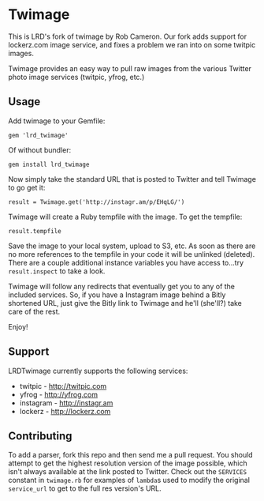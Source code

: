 # Twimage

This is LRD's fork of twimage by Rob Cameron.   Our fork adds support for lockerz.com image service, and fixes a
problem we ran into on some twitpic images.

Twimage provides an easy way to pull raw images from the various Twitter photo image services (twitpic, yfrog, etc.)

## Usage

Add twimage to your Gemfile:

    gem 'lrd_twimage'
    
Of without bundler:

    gem install lrd_twimage
    
Now simply take the standard URL that is posted to Twitter and tell Twimage to go get it:

    result = Twimage.get('http://instagr.am/p/EHqLG/')
    
Twimage will create a Ruby tempfile with the image. To get the tempfile:

    result.tempfile
    
Save the image to your local system, upload to S3, etc. As soon as there are no more references to the
tempfile in your code it will be unlinked (deleted). There are a couple additional instance variables
you have access to...try `result.inspect` to take a look.

Twimage will follow any redirects that eventually get you to any of the included services. So, if you
have a Instagram image behind a Bitly shortened URL, just give the Bitly link to Twimage and he'll
(she'll?) take care of the rest.

Enjoy!

## Support

LRDTwimage currently supports the following services:

* twitpic - http://twitpic.com
* yfrog - http://yfrog.com
* instagram - http://instagr.am
* lockerz - http://lockerz.com

## Contributing

To add a parser, fork this repo and then send me a pull request. You should attempt to get the highest resolution
version of the image possible, which isn't always available at the link posted to Twitter. Check out the `SERVICES`
constant in `twimage.rb` for examples of `lambda`s used to modify the original `service_url` to get to the full res
version's URL.
